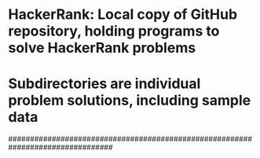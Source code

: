 # HackerRank:  Local copy of GitHub repository, holding programs to solve HackerRank problems
#
# Subdirectories are individual problem solutions, including sample data
################################################################################

